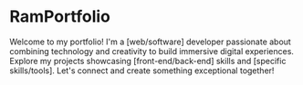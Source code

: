# RamPortfolio
Welcome to my portfolio! I'm a [web/software] developer passionate about combining technology and creativity to build immersive digital experiences. Explore my projects showcasing [front-end/back-end] skills and [specific skills/tools]. Let's connect and create something exceptional together!
